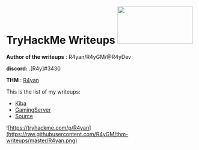 # TryHackMe Writeups <img src="https://assets.tryhackme.com/img/THMlogo.png" width="200" height="100">

**Author of the writeups** : R4yan/R4yGM/@R4yDev 

**discord:** .[R4y]#3430

**THM** : [R4yan](https://tryhackme.com/p/R4yan)

This is the list of my writeups:


- [Kiba](/thm-writeups/Kiba/)
- [GamingServer](/thm-writeups/GamingServer/)
- [Source](/thm-writeups/Source/)

![https://tryhackme.com/p/R4yan](https://raw.githubusercontent.com/R4yGM/thm-writeups/master/R4yan.png)
